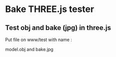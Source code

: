 # Bake THREE.js tester

## Test obj and bake (jpg) in three.js 

Put file on www/test with name :
 
model.obj and bake.jpg

